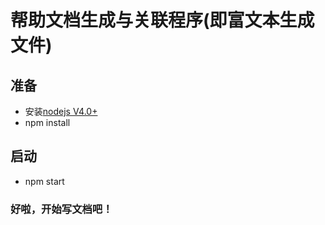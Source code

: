 # 帮助文档生成与关联程序(即富文本生成文件)

## 准备
* 安装<a href="http://nodejs.cn/" target="_blank">nodejs V4.0+ </a>
* npm install

## 启动
* npm start

### 好啦，开始写文档吧！
